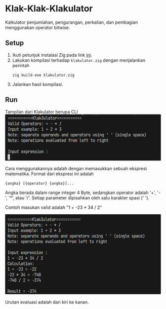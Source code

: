 # Klak-Klak-Klakulator
Kalkulator penjumlahan, pengurangan, perkalian, dan pembagian menggunakan operator bitwise.
## Setup
1. Ikuti petunjuk instalasi Zig pada link [ini](https://ziglang.org/learn/getting-started/).
2. Lakukan kompilasi terhadap `klakulator.zig` dengan menjalankan perintah
    ```
    zig build-exe klakulator.zig
    ```
3. Jalankan hasil kompilasi.

## Run
Tampilan dari Klakulator berupa CLI
![klakulator](img/klakulator.png)

Cara menggunakannya adalah dengan memasukkan sebuah ekspresi matematika. Format dari ekspresi ini adalah 
```
{angka} [{operator} {angka}]...
```
Angka berada dalam range integer 4 Byte, sedangkan operator adalah '+', '-', '*', atau '/'. Setiap parameter dipisahkan oleh satu karakter spasi (' ').

Contoh masukan valid adalah "1 + -23 * 34 / 2"

![calculations](img/calculation.png)

Urutan evaluasi adalah dari kiri ke kanan.